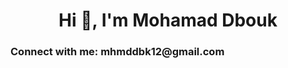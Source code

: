 <h1 align="center">Hi 👋, I'm Mohamad Dbouk</h1>
<h3 align="left">Connect with me: mhmddbk12@gmail.com</h3>
<p align="left">
</p>
